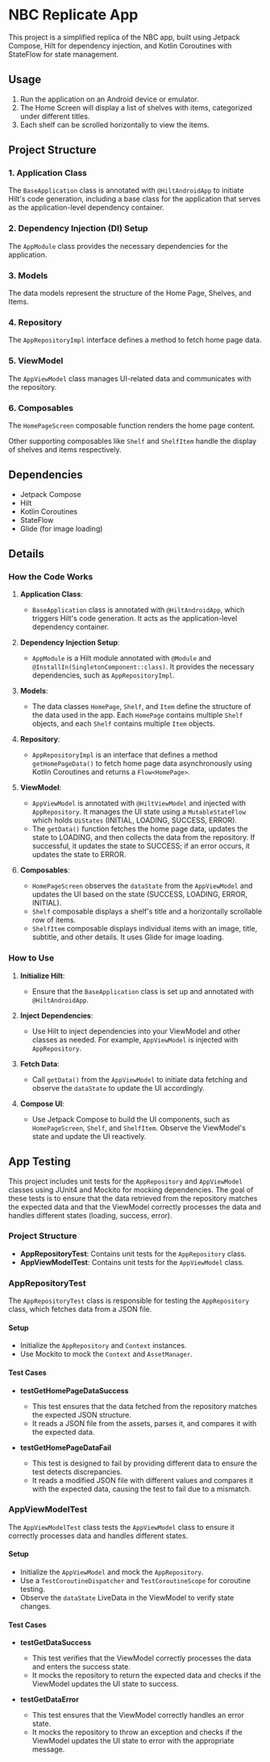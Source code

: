 # NBC Replicate App

This project is a simplified replica of the NBC app, built using Jetpack Compose, Hilt for dependency injection, and Kotlin Coroutines with StateFlow for state management.

## Usage

1. Run the application on an Android device or emulator.
2. The Home Screen will display a list of shelves with items, categorized under different titles.
3. Each shelf can be scrolled horizontally to view the items.

## Project Structure

### 1. Application Class

The `BaseApplication` class is annotated with `@HiltAndroidApp` to initiate Hilt's code generation, including a base class for the application that serves as the application-level dependency container.

### 2. Dependency Injection (DI) Setup

The `AppModule` class provides the necessary dependencies for the application.

### 3. Models

The data models represent the structure of the Home Page, Shelves, and Items.

### 4. Repository

The `AppRepositoryImpl` interface defines a method to fetch home page data.

### 5. ViewModel

The `AppViewModel` class manages UI-related data and communicates with the repository.

### 6. Composables

The `HomePageScreen` composable function renders the home page content.

Other supporting composables like `Shelf` and `ShelfItem` handle the display of shelves and items respectively.

## Dependencies

- Jetpack Compose
- Hilt
- Kotlin Coroutines
- StateFlow
- Glide (for image loading)

## Details

### How the Code Works

1. **Application Class**:
   - `BaseApplication` class is annotated with `@HiltAndroidApp`, which triggers Hilt's code generation. It acts as the application-level dependency container.

2. **Dependency Injection Setup**:
   - `AppModule` is a Hilt module annotated with `@Module` and `@InstallIn(SingletonComponent::class)`. It provides the necessary dependencies, such as `AppRepositoryImpl`.

3. **Models**:
   - The data classes `HomePage`, `Shelf`, and `Item` define the structure of the data used in the app. Each `HomePage` contains multiple `Shelf` objects, and each `Shelf` contains multiple `Item` objects.

4. **Repository**:
   - `AppRepositoryImpl` is an interface that defines a method `getHomePageData()` to fetch home page data asynchronously using Kotlin Coroutines and returns a `Flow<HomePage>`.

5. **ViewModel**:
   - `AppViewModel` is annotated with `@HiltViewModel` and injected with `AppRepository`. It manages the UI state using a `MutableStateFlow` which holds `UiStates` (INITIAL, LOADING, SUCCESS, ERROR).
   - The `getData()` function fetches the home page data, updates the state to LOADING, and then collects the data from the repository. If successful, it updates the state to SUCCESS; if an error occurs, it updates the state to ERROR.

6. **Composables**:
   - `HomePageScreen` observes the `dataState` from the `AppViewModel` and updates the UI based on the state (SUCCESS, LOADING, ERROR, INITIAL).
   - `Shelf` composable displays a shelf's title and a horizontally scrollable row of items.
   - `ShelfItem` composable displays individual items with an image, title, subtitle, and other details. It uses Glide for image loading.

### How to Use

1. **Initialize Hilt**:
   - Ensure that the `BaseApplication` class is set up and annotated with `@HiltAndroidApp`.

2. **Inject Dependencies**:
   - Use Hilt to inject dependencies into your ViewModel and other classes as needed. For example, `AppViewModel` is injected with `AppRepository`.

3. **Fetch Data**:
   - Call `getData()` from the `AppViewModel` to initiate data fetching and observe the `dataState` to update the UI accordingly.

4. **Compose UI**:
   - Use Jetpack Compose to build the UI components, such as `HomePageScreen`, `Shelf`, and `ShelfItem`. Observe the ViewModel's state and update the UI reactively.

## App Testing

This project includes unit tests for the `AppRepository` and `AppViewModel` classes using JUnit4 and Mockito for mocking dependencies. The goal of these tests is to ensure that the data retrieved from the repository matches the expected data and that the ViewModel correctly processes the data and handles different states (loading, success, error).

### Project Structure

- **AppRepositoryTest**: Contains unit tests for the `AppRepository` class.
- **AppViewModelTest**: Contains unit tests for the `AppViewModel` class.

### AppRepositoryTest

The `AppRepositoryTest` class is responsible for testing the `AppRepository` class, which fetches data from a JSON file.

#### Setup

- Initialize the `AppRepository` and `Context` instances.
- Use Mockito to mock the `Context` and `AssetManager`.

#### Test Cases

- **testGetHomePageDataSuccess**
  - This test ensures that the data fetched from the repository matches the expected JSON structure.
  - It reads a JSON file from the assets, parses it, and compares it with the expected data.

- **testGetHomePageDataFail**
  - This test is designed to fail by providing different data to ensure the test detects discrepancies.
  - It reads a modified JSON file with different values and compares it with the expected data, causing the test to fail due to a mismatch.

### AppViewModelTest

The `AppViewModelTest` class tests the `AppViewModel` class to ensure it correctly processes data and handles different states.

#### Setup

- Initialize the `AppViewModel` and mock the `AppRepository`.
- Use a `TestCoroutineDispatcher` and `TestCoroutineScope` for coroutine testing.
- Observe the `dataState` LiveData in the ViewModel to verify state changes.

#### Test Cases

- **testGetDataSuccess**
  - This test verifies that the ViewModel correctly processes the data and enters the success state.
  - It mocks the repository to return the expected data and checks if the ViewModel updates the UI state to success.

- **testGetDataError**
  - This test ensures that the ViewModel correctly handles an error state.
  - It mocks the repository to throw an exception and checks if the ViewModel updates the UI state to error with the appropriate message.
